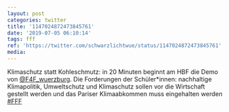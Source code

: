 ```yaml
---
layout: post
categories: twitter
title: '1147024872473845761'
date: '2019-07-05 06:10:14'
tags: fff
ref: 'https://twitter.com/schwarzlichtwue/status/1147024872473845761'
media:
---
```

Klimaschutz statt Kohleschmutz: in 20 Minuten beginnt am HBF die Demo von [@F4F_wuerzburg](https://twitter.com/F4F_wuerzburg). Die Forderungen der Schüler\*innen: nachhaltige Klimapolitik, Umweltschutz und Klimaschutz sollen vor die Wirtschaft gestellt werden und das Pariser Klimaabkommen muss eingehalten werden [#FFF](/t/fff) 